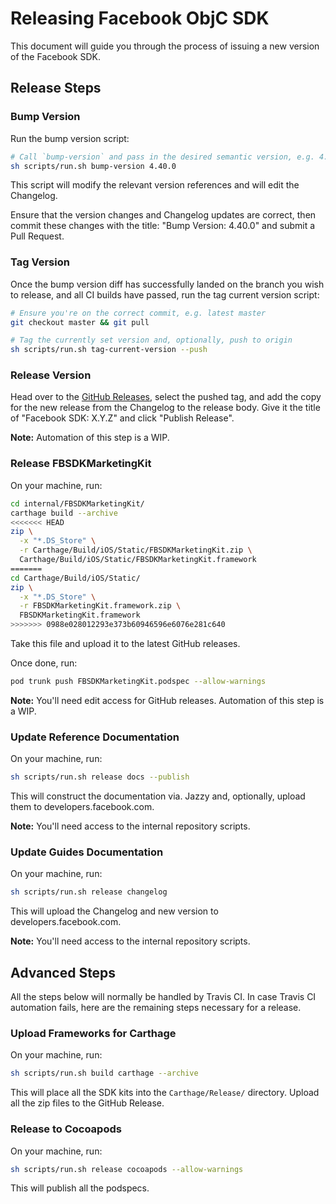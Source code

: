 # Releasing Facebook ObjC SDK

This document will guide you through the process of issuing a new version of the Facebook SDK.

## Release Steps

### Bump Version

Run the bump version script:

```sh
# Call `bump-version` and pass in the desired semantic version, e.g. 4.40.0
sh scripts/run.sh bump-version 4.40.0
```

This script will modify the relevant version references and will edit the Changelog.

Ensure that the version changes and Changelog updates are correct, then commit these changes with the title: "Bump
Version: 4.40.0" and submit a Pull Request.

### Tag Version

Once the bump version diff has successfully landed on the branch you wish to release, and all CI builds have passed, run
the tag current version script:

```sh
# Ensure you're on the correct commit, e.g. latest master
git checkout master && git pull

# Tag the currently set version and, optionally, push to origin
sh scripts/run.sh tag-current-version --push
```

### Release Version

Head over to the [GitHub Releases](https://github.com/facebook/facebook-objc-sdk/releases), select the pushed tag, and
add the copy for the new release from the Changelog to the release body. Give it the title of "Facebook SDK: X.Y.Z" and
click "Publish Release".

**Note:** Automation of this step is a WIP.

### Release FBSDKMarketingKit

On your machine, run:

```sh
cd internal/FBSDKMarketingKit/
carthage build --archive
<<<<<<< HEAD
zip \
  -x "*.DS_Store" \
  -r Carthage/Build/iOS/Static/FBSDKMarketingKit.zip \
  Carthage/Build/iOS/Static/FBSDKMarketingKit.framework
=======
cd Carthage/Build/iOS/Static/
zip \
  -x "*.DS_Store" \
  -r FBSDKMarketingKit.framework.zip \
  FBSDKMarketingKit.framework
>>>>>>> 0988e028012293e373b60946596e6076e281c640
```

Take this file and upload it to the latest GitHub releases.

Once done, run:

```sh
pod trunk push FBSDKMarketingKit.podspec --allow-warnings
```

**Note:** You'll need edit access for GitHub releases. Automation of this step is a WIP.

### Update Reference Documentation

On your machine, run:

```sh
sh scripts/run.sh release docs --publish
```

This will construct the documentation via. Jazzy and, optionally, upload them to developers.facebook.com.

**Note:** You'll need access to the internal repository scripts.

### Update Guides Documentation

On your machine, run:

```sh
sh scripts/run.sh release changelog
```

This will upload the Changelog and new version to developers.facebook.com.

**Note:** You'll need access to the internal repository scripts.

## Advanced Steps

All the steps below will normally be handled by Travis CI. In case Travis CI automation fails, here are the remaining
steps necessary for a release.

### Upload Frameworks for Carthage

On your machine, run:

```sh
sh scripts/run.sh build carthage --archive
```

This will place all the SDK kits into the `Carthage/Release/` directory. Upload all the zip files to the GitHub Release.

### Release to Cocoapods

On your machine, run:

```sh
sh scripts/run.sh release cocoapods --allow-warnings
```

This will publish all the podspecs.

